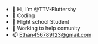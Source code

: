 - 👋 Hi, I’m @TTV-Fluttershy
- 👀 Coding
- 🌱 Flight school Student
- 💞️ Working to help comunity 
- 📫 Ethan456789123@gmail.com

<!---
TTV-Fluttershy/TTV-Fluttershy is a ✨ special ✨ repository because its `README.md` (this file) appears on your GitHub profile.
You can click the Preview link to take a look at your changes.
--->
